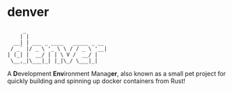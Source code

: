 # denver
```
     _
    | |
  __| | ___ _ ____   _____ _ __
 / _` |/ _ \ '_ \ \ / / _ \ '__|
| (_| |  __/ | | \ V /  __/ |
 \__,_|\___|_| |_|\_/ \___|_|

```
A **D**evelopment **Env**ironment Manag**er**, also known as a small pet project for quickly building and spinning up docker containers from Rust!
